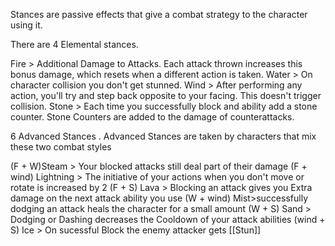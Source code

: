 Stances are passive effects that give a combat strategy to the character using it.

There are 4 Elemental stances.

Fire > Additional Damage to Attacks. Each attack thrown increases this bonus damage, which resets when a different action is taken. 
Water > On character collision you don't get stunned. 
Wind > After performing any action, you'll try and step back opposite to your facing. This doesn't trigger collision.
Stone > Each time you successfully block and ability add a stone counter. Stone Counters are added to the damage of counterattacks.

6 Advanced Stances . 
Advanced Stances are taken by characters that mix these two combat styles

(F + W)Steam > Your blocked attacks still deal part of their damage
(F + wind) Lightning > The initiative of your actions when you don't move or rotate is increased by 2
(F + S) Lava > Blocking an attack gives you Extra damage on the next attack ability you use
(W + wind) Mist>successfully dodging an attack heals the character for a small amount
(W + S) Sand > Dodging or Dashing decreases the Cooldown of your attack abilities
(wind + S) Ice >  On sucessful Block the enemy attacker gets [[Stun]]

